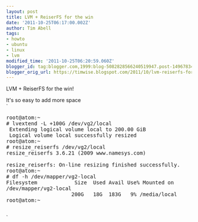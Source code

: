 ```yaml
---
layout: post
title: LVM + ReiserFS for the win
date: '2011-10-25T06:17:00.002Z'
author: Tim Abell
tags:
- howto
- ubuntu
- linux
- lvm
modified_time: '2011-10-25T06:20:59.060Z'
blogger_id: tag:blogger.com,1999:blog-5082828566240519947.post-149678347610055760
blogger_orig_url: https://timwise.blogspot.com/2011/10/lvm-reiserfs-for-win.html
---
```


LVM + ReiserFS for the win!  

It's so easy to add more space  
`

<pre>root@atom:~  
# lvextend -L +100G /dev/vg2/local  
 Extending logical volume local to 200.00 GiB  
 Logical volume local successfully resized  
root@atom:~  
# resize_reiserfs /dev/vg2/local  
resize_reiserfs 3.6.21 (2009 www.namesys.com)  

resize_reiserfs: On-line resizing finished successfully.  
root@atom:~  
# df -h /dev/mapper/vg2-local  
Filesystem            Size  Used Avail Use% Mounted on  
/dev/mapper/vg2-local  
                     200G   18G  183G   9% /media/local  
root@atom:~  

</pre>

`

